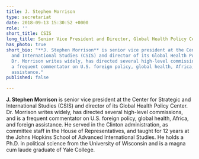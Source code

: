```yaml
---
title: J. Stephen Morrison
type: secretariat
date: 2018-09-13 15:30:52 +0000
role: ''
short_title: CSIS
long_title: Senior Vice President and Director, Global Health Policy Center, CSIS
has_photo: true
short_bio: "**J. Stephen Morrison** is senior vice president at the Center for Strategic
  and International Studies (CSIS) and director of its Global Health Policy Center.
  Dr. Morrison writes widely, has directed several high-level commissions, and is
  a frequent commentator on U.S. foreign policy, global health, Africa, and foreign
  assistance."
published: false

---
```

**J. Stephen Morrison** is senior vice president at the Center for Strategic and International Studies (CSIS) and director of its Global Health Policy Center. Dr. Morrison writes widely, has directed several high-level commissions, and is a frequent commentator on U.S. foreign policy, global health, Africa, and foreign assistance. He served in the Clinton administration, as committee staff in the House of Representatives, and taught for 12 years at the Johns Hopkins School of Advanced International Studies. He holds a Ph.D. in political science from the University of Wisconsin and is a magna cum laude graduate of Yale College.